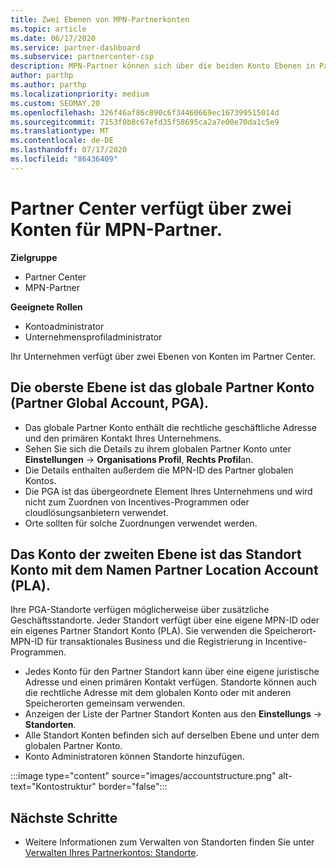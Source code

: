 ```yaml
---
title: Zwei Ebenen von MPN-Partnerkonten
ms.topic: article
ms.date: 06/17/2020
ms.service: partner-dashboard
ms.subservice: partnercenter-csp
description: MPN-Partner können sich über die beiden Konto Ebenen in Partner Center, das globale Partnerkonto (Partner Global Account, PGA) und das Partner Location Account (PLA) informieren.
author: parthp
ms.author: parthp
ms.localizationpriority: medium
ms.custom: SEOMAY.20
ms.openlocfilehash: 326f46af86c890c6f34460669ec167399515014d
ms.sourcegitcommit: 7153f0b8c67efd35f58695ca2a7e00e70da1c5e9
ms.translationtype: MT
ms.contentlocale: de-DE
ms.lasthandoff: 07/17/2020
ms.locfileid: "86436409"
---
```

# <a name="partner-center-has-two-levels-of-accounts-for-mpn-partners"></a>Partner Center verfügt über zwei Konten für MPN-Partner.

**Zielgruppe**

- Partner Center
- MPN-Partner

**Geeignete Rollen**

- Kontoadministrator
- Unternehmensprofiladministrator


Ihr Unternehmen verfügt über zwei Ebenen von Konten im Partner Center.

## <a name="the-top-level-is-the-partner-global-account-pga"></a>Die oberste Ebene ist das globale Partner Konto (Partner Global Account, PGA).

- Das globale Partner Konto enthält die rechtliche geschäftliche Adresse und den primären Kontakt Ihres Unternehmens. 
- Sehen Sie sich die Details zu ihrem globalen Partner Konto unter **Einstellungen**  ->  **Organisations Profil**, **Rechts Profil**an.
- Die Details enthalten außerdem die MPN-ID des Partner globalen Kontos. 
- Die PGA ist das übergeordnete Element Ihres Unternehmens und wird nicht zum Zuordnen von Incentives-Programmen oder cloudlösungsanbietern verwendet. 
- Orte sollten für solche Zuordnungen verwendet werden.

## <a name="the-second-level-account-is-the-location-account-called-partner-location-account-pla"></a>Das Konto der zweiten Ebene ist das Standort Konto mit dem Namen Partner Location Account (PLA).

Ihre PGA-Standorte verfügen möglicherweise über zusätzliche Geschäftsstandorte. Jeder Standort verfügt über eine eigene MPN-ID oder ein eigenes Partner Standort Konto (PLA). Sie verwenden die Speicherort-MPN-ID für transaktionales Business und die Registrierung in Incentive-Programmen.

- Jedes Konto für den Partner Standort kann über eine eigene juristische Adresse und einen primären Kontakt verfügen. Standorte können auch die rechtliche Adresse mit dem globalen Konto oder mit anderen Speicherorten gemeinsam verwenden.
- Anzeigen der Liste der Partner Standort Konten aus den **Einstellungs**  ->  **Standorten**.
- Alle Standort Konten befinden sich auf derselben Ebene und unter dem globalen Partner Konto.
- Konto Administratoren können Standorte hinzufügen.

:::image type="content" source="images/accountstructure.png" alt-text="Kontostruktur" border="false":::

## <a name="next-steps"></a>Nächste Schritte

- Weitere Informationen zum Verwalten von Standorten finden Sie unter [Verwalten Ihres Partnerkontos: Standorte](manage-locations.md).
